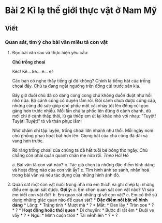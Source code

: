 # Bài 2 Kì lạ thế giới thực vật ở Nam Mỹ

## Viết

### Quan sát, tìm ý cho bài văn miêu tả con vật

1.  Đọc bài văn sau và thực hiện yêu cầu:

    **Chú trống choai**

    Kéc! Kê... ke... e... e!

    Các bạn có nghe thấy tiếng gì đó không? Chính là tiếng hát của trống choai đấy. Chú ta đang ngất ngưởng trên đống củi trước sân kia.

    Bây giờ đuôi chú đã có dáng cong cong chứ không duỗn đuột như hồi nhỏ nữa. Bộ cánh cũng có duyên lắm rồi. Đôi cánh chưa được cứng cáp, nhưng cũng đủ sức giúp chú phốc một cái nhảy tót lên đống củi gọn gàng hơn trước nhiều. Mỗi lần chú ta phốc lên đứng ở cành chanh, dù mới chỉ ở cành thấp thôi, lũ gà thiếp em út lại kháo nhỏ với nhau: "Tuyệt! Tuyệt! Tuyệt!" tỏ vẻ thán phục lắm!

    Nhờ chăm chỉ tập luyện, trống choai lớn nhanh như thổi. Mỗi ngày nom chú phổng phao hoạt bát hơn lên. Giọng hát của chú cũng đã dài và vang hơn trước.

    Rõ ràng trống choai của chúng ta đã hết tuổi bé bỏng thơ ngây. Chú chẳng còn phải quấn quanh chân mẹ nữa rồi.
    *Theo Hải Hồ*

    a. Bài văn tả con vật nào?
    b. Tác giả chọn tả những đặc điểm hình dáng và hoạt động nào của con vật ấy?
    c. Tìm hình ảnh so sánh, nhân hoá trong bài văn và nêu tác dụng của những hình ảnh đó.

2.  Quan sát một con vật nuôi trong nhà mà em thích và ghi chép lại những điều em quan sát được.
    **Gợi ý:**
    a. Em chọn quan sát con vật nào? Vì sao em biết con vật đó?
    b. Em quan sát những gì về con vật?
    c. Em có thể sử dụng những giác quan nào để quan sát?
        *   **Đặc điểm nổi bật về hình dáng**
            *   Lông:
                *   Trắng tinh
                *   Mượt mà
                *   ?
            *   Mắt:
                *   Đen láy
                *   Tròn xoe
                *   ?
            *   ?
        *   **Hoạt động hoặc thói quen**
            *   Di chuyển:
                *   Bước đi rất êm
                *   Đuôi ve vẩy
                *   ?
            *   Ngủ:
                *   Mình cuộn tròn
                *   Tai vểnh lên
                *   ?
            *   ?

